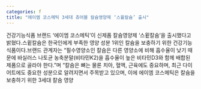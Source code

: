 ```yaml
---
categories: f
title: "에이엠 코스메틱 3세대 츄어블 칼슘영양제 ‘스윝칼슘’ 출시"
---
```

건강기능식품 브랜드 ‘에이엠 코스메틱’이 신제품 칼슘영양제 ‘스윝칼슘’을 출시했다고 밝혔다.스윝칼슘은 한국인에게 부족한 영양 성분 1위인 칼슘을 보충하기 위한 건강기능식품이다.브랜드 관계자는 “필수영양소인 칼슘은 다른 영양소에 비해 흡수율이 낮기 때문에 바실러스 나토균 농축분말(비타민K2)을 흡수율이 높은 비타민D3와 함께 배합된 제품으로 골라야 한다.”며 “칼슘은 뼈는 물론 치아, 혈액, 근육에도 중요하며, 최근 다이어트에도 중요한 성분으로 알려지면서 주목받고 있으며, 이에 에이엠 코스메틱은 칼슘을 보충하기 위한 3세대 칼슘 영양